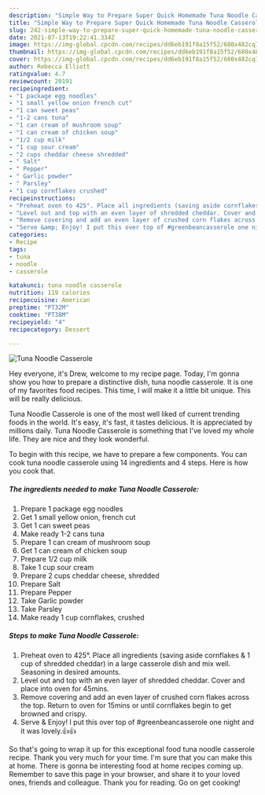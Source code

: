 ```yaml
---
description: "Simple Way to Prepare Super Quick Homemade Tuna Noodle Casserole"
title: "Simple Way to Prepare Super Quick Homemade Tuna Noodle Casserole"
slug: 242-simple-way-to-prepare-super-quick-homemade-tuna-noodle-casserole
date: 2021-07-13T19:22:41.334Z
image: https://img-global.cpcdn.com/recipes/dd6eb191f8a15f52/680x482cq70/tuna-noodle-casserole-recipe-main-photo.jpg
thumbnail: https://img-global.cpcdn.com/recipes/dd6eb191f8a15f52/680x482cq70/tuna-noodle-casserole-recipe-main-photo.jpg
cover: https://img-global.cpcdn.com/recipes/dd6eb191f8a15f52/680x482cq70/tuna-noodle-casserole-recipe-main-photo.jpg
author: Rebecca Elliott
ratingvalue: 4.7
reviewcount: 20191
recipeingredient:
- "1 package egg noodles"
- "1 small yellow onion french cut"
- "1 can sweet peas"
- "1-2 cans tuna"
- "1 can cream of mushroom soup"
- "1 can cream of chicken soup"
- "1/2 cup milk"
- "1 cup sour cream"
- "2 cups cheddar cheese shredded"
- " Salt"
- " Pepper"
- " Garlic powder"
- " Parsley"
- "1 cup cornflakes crushed"
recipeinstructions:
- "Preheat oven to 425°. Place all ingredients (saving aside cornflakes &amp; 1 cup of shredded cheddar) in a large casserole dish and mix well. Seasoning in desired amounts."
- "Level out and top with an even layer of shredded cheddar. Cover and place into oven for 45mins."
- "Remove covering and add an even layer of crushed corn flakes across the top. Return to oven for 15mins or until cornflakes begin to get browned and crispy."
- "Serve &amp; Enjoy! I put this over top of #greenbeancasserole one night and it was lovely.👍👍"
categories:
- Recipe
tags:
- tuna
- noodle
- casserole

katakunci: tuna noodle casserole 
nutrition: 119 calories
recipecuisine: American
preptime: "PT32M"
cooktime: "PT38M"
recipeyield: "4"
recipecategory: Dessert

---
```



![Tuna Noodle Casserole](https://img-global.cpcdn.com/recipes/dd6eb191f8a15f52/680x482cq70/tuna-noodle-casserole-recipe-main-photo.jpg)

Hey everyone, it's Drew, welcome to my recipe page. Today, I'm gonna show you how to prepare a distinctive dish, tuna noodle casserole. It is one of my favorites food recipes. This time, I will make it a little bit unique. This will be really delicious.



Tuna Noodle Casserole is one of the most well liked of current trending foods in the world. It's easy, it's fast, it tastes delicious. It is appreciated by millions daily. Tuna Noodle Casserole is something that I've loved my whole life. They are nice and they look wonderful.


To begin with this recipe, we have to prepare a few components. You can cook tuna noodle casserole using 14 ingredients and 4 steps. Here is how you cook that.

<!--inarticleads1-->

##### The ingredients needed to make Tuna Noodle Casserole:

1. Prepare 1 package egg noodles
1. Get 1 small yellow onion, french cut
1. Get 1 can sweet peas
1. Make ready 1-2 cans tuna
1. Prepare 1 can cream of mushroom soup
1. Get 1 can cream of chicken soup
1. Prepare 1/2 cup milk
1. Take 1 cup sour cream
1. Prepare 2 cups cheddar cheese, shredded
1. Prepare  Salt
1. Prepare  Pepper
1. Take  Garlic powder
1. Take  Parsley
1. Make ready 1 cup cornflakes, crushed




<!--inarticleads2-->

##### Steps to make Tuna Noodle Casserole:

1. Preheat oven to 425°. Place all ingredients (saving aside cornflakes &amp; 1 cup of shredded cheddar) in a large casserole dish and mix well. Seasoning in desired amounts.
1. Level out and top with an even layer of shredded cheddar. Cover and place into oven for 45mins.
1. Remove covering and add an even layer of crushed corn flakes across the top. Return to oven for 15mins or until cornflakes begin to get browned and crispy.
1. Serve &amp; Enjoy! I put this over top of #greenbeancasserole one night and it was lovely.👍👍




So that's going to wrap it up for this exceptional food tuna noodle casserole recipe. Thank you very much for your time. I'm sure that you can make this at home. There is gonna be interesting food at home recipes coming up. Remember to save this page in your browser, and share it to your loved ones, friends and colleague. Thank you for reading. Go on get cooking!
